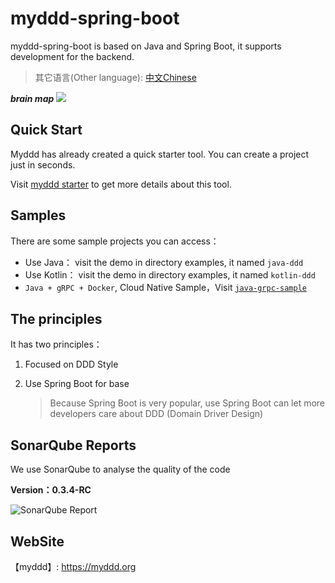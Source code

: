 # myddd-spring-boot

myddd-spring-boot is based on Java and Spring Boot, it supports development for the backend.

> 其它语言(Other language): [中文Chinese](./README_CN.md)

***brain map***
![](https://images.taoofcoding.tech/2022/09/myddd-spring-boot-english-2022-09-20.png)

## Quick Start

Myddd has already created a quick starter tool. You can create a project just in seconds.

Visit [myddd starter](https://starter.myddd.org) to get more details about this tool.

## Samples

There are some sample projects you can access：

* Use Java： visit the demo in directory examples, it named `java-ddd`
* Use Kotlin： visit the demo in directory examples, it named `kotlin-ddd`
* `Java + gRPC + Docker`, Cloud Native Sample，Visit [`java-grpc-sample`](https://github.com/mydddOrg/java-grpc-sample)

## The principles

It has two principles：

1. Focused on DDD Style

2. Use Spring Boot for base

   > Because Spring Boot is very popular, use Spring Boot can let more developers care about DDD (Domain Driver Design)

## SonarQube Reports

We use SonarQube to analyse the quality of the code

**Version：0.3.4-RC**

![SonarQube Report](https://images.taoofcoding.tech/sonar/sonarqube-of-myddd-0.3.4-rc.png)

## WebSite

【myddd】: https://myddd.org
